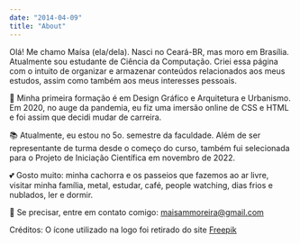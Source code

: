 ```yaml
---
date: "2014-04-09"
title: "About"
---
```


Olá! Me chamo Maísa (ela/dela). Nasci no Ceará-BR, mas moro em Brasília.
Atualmente sou estudante de Ciência da Computação. Criei essa página com o intuito de organizar e armazenar conteúdos relacionados aos meus estudos, assim como também aos meus interesses pessoais.

🌱 Minha primeira formação é em Design Gráfico e Arquitetura e Urbanismo. Em 2020, no auge da pandemia, eu fiz uma imersão online de CSS e HTML e foi assim que decidi mudar de carreira.

📚 Atualmente, eu estou no 5o. semestre da faculdade. Além de ser representante de turma desde o começo do curso, também fui selecionada para o Projeto de Iniciação Científica em novembro de 2022.

💕 Gosto muito: minha cachorra e os passeios que fazemos ao ar livre, visitar minha família, metal, estudar, café, people watching, dias frios e nublados, ler e dormir.

📩 Se precisar, entre em contato comigo: maisammoreira@gmail.com

Créditos: O ícone utilizado na logo foi retirado do site [Freepik](https://www.freepik.com/free-vector/activities-home-doodle-style-vector-set_31958240.htm#page=2&query=vector%20line%20art%20woman%20sticker&position=7&from_view=search&track=ais)
